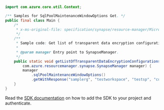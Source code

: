 ```java
import com.azure.core.util.Context;

/** Samples for SqlPoolMaintenanceWindowOptions Get. */
public final class Main {
    /*
     * x-ms-original-file: specification/synapse/resource-manager/Microsoft.Synapse/stable/2021-06-01/examples/GetMaintenanceWindowOptions.json
     */
    /**
     * Sample code: Get list of transparent data encryption configurations of a SQL Analytics pool.
     *
     * @param manager Entry point to SynapseManager.
     */
    public static void getListOfTransparentDataEncryptionConfigurationsOfASQLAnalyticsPool(
        com.azure.resourcemanager.synapse.SynapseManager manager) {
        manager
            .sqlPoolMaintenanceWindowOptions()
            .getWithResponse("samplerg", "testworkspace", "testsp", "current", Context.NONE);
    }
}
```

Read the [SDK documentation](https://github.com/Azure/azure-sdk-for-java/blob/azure-resourcemanager-synapse_1.0.0-beta.6/sdk/synapse/azure-resourcemanager-synapse/README.md) on how to add the SDK to your project and authenticate.
